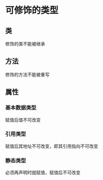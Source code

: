 # 可修饰的类型
## 类
修饰的类不能被继承
## 方法
修饰的方法不能被重写
## 属性
### 基本数据类型
赋值后值不可改变
### 引用类型
赋值后其地址不可改变，即其引用指向不可改变
### 静态类型
必须再声明时就赋值，赋值后不可改变